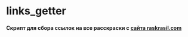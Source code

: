 # links_getter
#### Скрипт для сбора ссылок на все расскраски с [сайта raskrasil.com](https://raskrasil.com)

